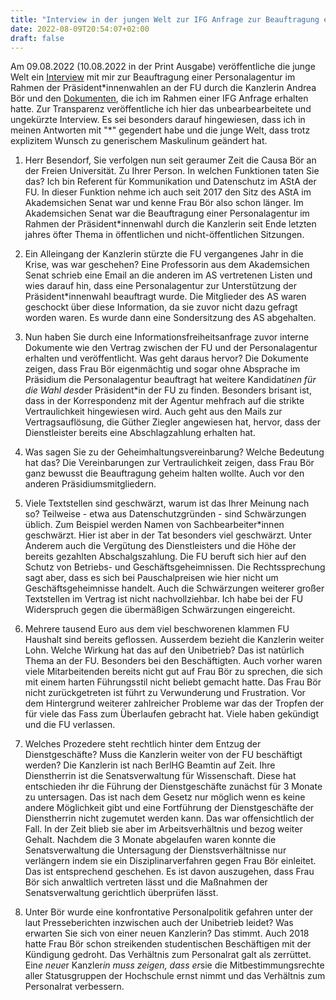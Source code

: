 ```yaml
---
title: "Interview in der jungen Welt zur IFG Anfrage zur Beauftragung einer Personalagentur an der FU Berlin durch Andrea Bör"
date: 2022-08-09T20:54:07+02:00
draft: false
---
```


Am 09.08.2022 (10.08.2022 in der Print Ausgabe) veröffentliche die junge Welt ein [Interview](https://www.jungewelt.de/artikel/432261.hochschulpolitik-frau-b%C3%B6r-wollte-die-beauftragung-geheimhalten.html) mit mir zur Beauftragung einer Personalagentur im Rahmen der Präsident\*innenwahlen an der FU durch die Kanzlerin Andrea Bör und den [Dokumenten](https://fragdenstaat.de/dokumente/181722-dokumente-zur-beauftragung-einer-personalagentur-im-rahmen-der-praesidiumswahl-an-der-fu-berlin/), die ich im Rahmen einer IFG Anfrage erhalten hatte. Zur Transparenz veröffentliche ich hier das unbearbearbeitete und ungekürzte Interview. Es sei besonders darauf hingewiesen, dass ich in meinen Antworten mit "\*" gegendert habe und die junge Welt, dass trotz explizitem Wunsch zu generischem Maskulinum geändert hat.


1. Herr Besendorf, Sie verfolgen nun seit geraumer Zeit die Causa Bör an der Freien Universität. Zu Ihrer Person. In welchen Funktionen taten Sie das?
Ich bin Referent für Kommunikation und Datenschutz im AStA der FU. In dieser Funktion nehme ich auch seit 2017 den Sitz des AStA im Akademsichen Senat war und kenne Frau Bör also schon länger.
Im Akademsichen Senat war die Beauftragung einer Personalagentur im Rahmen der Präsident*innenwahl durch die Kanzlerin seit Ende letzten jahres öfter Thema in öffentlichen und nicht-öffentlichen Sitzungen.

2. Ein Alleingang der Kanzlerin stürzte die FU vergangenes Jahr in die Krise, was war geschehen?
Eine Professorin aus dem Akademsichen Senat schrieb eine Email an die anderen im AS vertretenen Listen und wies darauf hin, dass eine Personalagentur zur Unterstützung der Präsident*innenwahl beauftragt wurde.
Die Mitglieder des AS waren geschockt über diese Information, da sie zuvor nicht dazu gefragt worden waren. Es wurde dann eine Sondersitzung des AS abgehalten.

3. Nun haben Sie durch eine Informationsfreiheitsanfrage zuvor interne Dokumente wie den Vertrag zwischen der FU und der Personalagentur erhalten und veröffentlicht. Was geht daraus hervor?
Die Dokumente zeigen, dass Frau Bör eigenmächtig und sogar ohne Absprache im Präsidium die Personalagentur beauftragt hat weitere Kandidat*inen für die Wahl des*der Präsident*in der FU zu finden. Besonders brisant ist, dass in der Korrespondenz mit der Agentur mehfrach auf die strikte Vertraulichkeit hingewiesen wird.
Auch geht aus den Mails zur Vertragsauflösung, die Güther Ziegler angewiesen hat, hervor, dass der Dienstleister bereits eine Abschlagzahlung erhalten hat.

4. Was sagen Sie zu der Geheimhaltungsvereinbarung? Welche Bedeutung hat das?
Die Vereinbarungen zur Vertraulichkeit zeigen, dass Frau Bör ganz bewusst die Beauftragung geheim halten wollte. Auch vor den anderen Präsidiumsmitgliedern.

5. Viele Textstellen sind geschwärzt, warum ist das Ihrer Meinung nach so?
Teilweise - etwa aus Datenschutzgründen - sind Schwärzungen üblich. Zum Beispiel werden Namen von Sachbearbeiter*innen geschwärzt. Hier ist aber in der Tat besonders viel geschwärzt. Unter Anderem auch die Vergütung des Dienstleisters und die Höhe der bereits gezahlten Abschalgszahlung.
Die FU beruft sich hier auf den Schutz von Betriebs- und Geschäftsgeheimnissen. Die Rechtssprechung sagt aber, dass es sich bei Pauschalpreisen wie hier nicht um Geschäftsgeheimnisse handelt.
Auch die Schwärzungen weiterer großer Textstellen im Vertrag ist nicht nachvollziehbar. Ich habe bei der FU Widerspruch gegen die übermäßigen Schwärzungen eingereicht.

6. Mehrere tausend Euro aus dem viel beschworenen klammen FU Haushalt sind bereits geflossen. Ausserdem bezieht die Kanzlerin weiter Lohn. Welche Wirkung hat das auf den Unibetrieb?
Das ist natürlich Thema an der FU. Besonders bei den Beschäftigten. Auch vorher waren viele Mitarbeitenden bereits nicht gut auf Frau Bör zu sprechen, die sich mit einem harten Führungsstil nicht beliebt gemacht hatte.
Das Frau Bör nicht zurückgetreten ist führt zu Verwunderung und Frustration. Vor dem Hintergrund weiterer zahlreicher Probleme war das der Tropfen der für viele das Fass zum Überlaufen gebracht hat. Viele haben gekündigt und die FU verlassen.

7. Welches Prozedere steht rechtlich hinter dem Entzug der Dienstgeschäfte? Muss die Kanzlerin weiter von der FU beschäftigt werden?
Die Kanzlerin ist nach BerlHG Beamtin auf Zeit. Ihre Dienstherrin ist die Senatsverwaltung für Wissenschaft. Diese hat entschieden ihr die Führung der Dienstgeschäfte zunächst für 3 Monate zu untersagen. Das ist nach dem Gesetz nur möglich wenn es keine andere Möglichkeit gibt und eine Fortführung der Dienstgeschäfte der Dienstherrin nicht zugemutet werden kann.
Das war offensichtlich der Fall. In der Zeit blieb sie aber im Arbeitsverhältnis und bezog weiter Gehalt. Nachdem die 3 Monate abgelaufen waren konnte die Senatsverwaltung die Untersagung der Dienstsverhältnisse nur verlängern indem sie ein Disziplinarverfahren gegen Frau Bör einleitet. Das ist entsprechend geschehen. Es ist davon auszugehen, dass Frau Bör sich anwaltlich vertreten lässt und die Maßnahmen der Senatsverwaltung gerichtlich überprüfen lässt.

8. Unter Bör wurde eine konfrontative Personalpolitik gefahren unter der laut Presseberichten inzwischen auch der Unibetrieb leidet? Was erwarten Sie sich von einer neuen Kanzlerin?
Das stimmt. Auch 2018 hatte Frau Bör schon streikenden studentischen Beschäftigen mit der Kündigung gedroht. Das Verhältnis zum Personalrat galt als zerrüttet. Ein*e neue*r Kanzler*in muss zeigen, dass er*sie die Mitbestimmungsrechte aller Statusgruppen der Hochschule ernst nimmt und das Verhältnis zum Personalrat verbessern.
